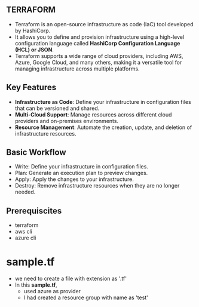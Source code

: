 TERRAFORM 
-----------
* Terraform is an open-source infrastructure as code (IaC) tool developed by HashiCorp. 
* It allows you to define and provision infrastructure using a high-level configuration language called **HashiCorp Configuration Language (HCL) or JSON**. 
* Terraform supports a wide range of cloud providers, including AWS, Azure, Google Cloud, and many others, making it a versatile tool for managing infrastructure across multiple platforms.
## Key Features
* **Infrastructure as Code**: Define your infrastructure in configuration files that can be versioned and shared.
* **Multi-Cloud Support**: Manage resources across different cloud providers and on-premises environments.
* **Resource Management**: Automate the creation, update, and deletion of infrastructure resources.
## Basic Workflow
* Write: Define your infrastructure in configuration files.
* Plan: Generate an execution plan to preview changes.
* Apply: Apply the changes to your infrastructure.
* Destroy: Remove infrastructure resources when they are no longer needed.
## Prerequiscites
* terraform 
* aws cli
* azure cli
# sample.tf
* we need to create a file with extension as '.tf'
* In this **sample.tf**,
   * used azure as provider 
   * I had created a resource group with name as 'test'
